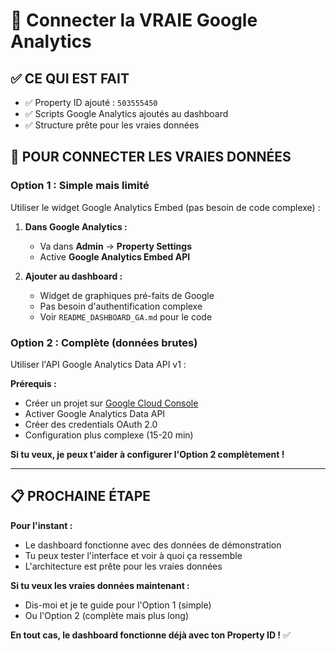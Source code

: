# 🎯 Connecter la VRAIE Google Analytics

## ✅ CE QUI EST FAIT

- ✅ Property ID ajouté : `503555450`
- ✅ Scripts Google Analytics ajoutés au dashboard
- ✅ Structure prête pour les vraies données

## 🚀 POUR CONNECTER LES VRAIES DONNÉES

### **Option 1 : Simple mais limité** 

Utiliser le widget Google Analytics Embed (pas besoin de code complexe) :

1. **Dans Google Analytics :**
   - Va dans **Admin** → **Property Settings**
   - Active **Google Analytics Embed API**

2. **Ajouter au dashboard :**
   - Widget de graphiques pré-faits de Google
   - Pas besoin d'authentification complexe
   - Voir `README_DASHBOARD_GA.md` pour le code

### **Option 2 : Complète (données brutes)**

Utiliser l'API Google Analytics Data API v1 :

**Prérequis :**
- Créer un projet sur [Google Cloud Console](https://console.cloud.google.com)
- Activer Google Analytics Data API
- Créer des credentials OAuth 2.0
- Configuration plus complexe (15-20 min)

**Si tu veux, je peux t'aider à configurer l'Option 2 complètement !**

---

## 📋 PROCHAINE ÉTAPE

**Pour l'instant :**
- Le dashboard fonctionne avec des données de démonstration
- Tu peux tester l'interface et voir à quoi ça ressemble
- L'architecture est prête pour les vraies données

**Si tu veux les vraies données maintenant :**
- Dis-moi et je te guide pour l'Option 1 (simple)
- Ou l'Option 2 (complète mais plus long)

**En tout cas, le dashboard fonctionne déjà avec ton Property ID !** ✅


